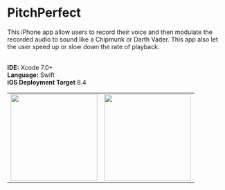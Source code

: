# PitchPerfect

This iPhone app allow users to record their voice and then modulate the recorded audio to sound like a Chipmunk or Darth Vader. This app also let the user speed up or slow down the rate of playback.

<br><b>IDE:</b> Xcode 7.0+
<br><b>Language:</b> Swift
<br><b>iOS Deployment Target</b> 8.4
<table>
<tr>
<td>
<kbd>
<img src="https://bennyspr.com/img/github/pitchPerfect/Simulator_Screen_Shot_1.png" width="200">
</kbd>
</td>
<td>
<kbd>
<img src="https://bennyspr.com/img/github/pitchPerfect/Simulator_Screen_Shot_2.png" width="200">
</kbd>
</td>
</tr>
</table>
